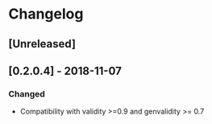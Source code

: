 # Changelog

## [Unreleased]

## [0.2.0.4] - 2018-11-07

### Changed

* Compatibility with validity >=0.9 and genvalidity >= 0.7
